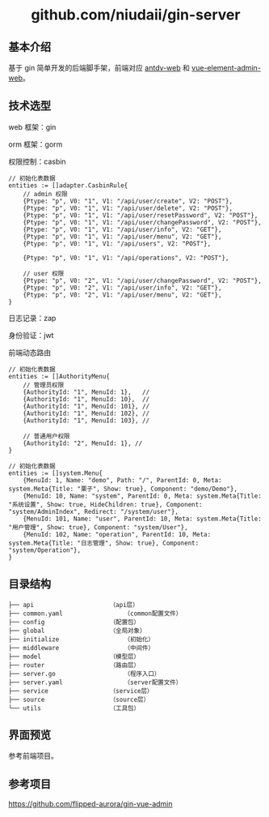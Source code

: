 <h1 align="center">
	github.com/niudaii/gin-server
</h1>

## 基本介绍

基于 gin 简单开发的后端脚手架，前端对应 [antdv-web](https://github.com/niudaii/antdv-web) 和 [vue-element-admin-web](https://github.com/niudaii/vue-element-admin-web)。

## 技术选型

web 框架：gin

orm 框架：gorm

权限控制：casbin

```
// 初始化表数据
entities := []adapter.CasbinRule{
	// admin 权限
	{Ptype: "p", V0: "1", V1: "/api/user/create", V2: "POST"},
	{Ptype: "p", V0: "1", V1: "/api/user/delete", V2: "POST"},
	{Ptype: "p", V0: "1", V1: "/api/user/resetPassword", V2: "POST"},
	{Ptype: "p", V0: "1", V1: "/api/user/changePassword", V2: "POST"},
	{Ptype: "p", V0: "1", V1: "/api/user/info", V2: "GET"},
	{Ptype: "p", V0: "1", V1: "/api/user/menu", V2: "GET"},
	{Ptype: "p", V0: "1", V1: "/api/users", V2: "POST"},

	{Ptype: "p", V0: "1", V1: "/api/operations", V2: "POST"},
	
	// user 权限
	{Ptype: "p", V0: "2", V1: "/api/user/changePassword", V2: "POST"},
	{Ptype: "p", V0: "2", V1: "/api/user/info", V2: "GET"},
	{Ptype: "p", V0: "2", V1: "/api/user/menu", V2: "GET"},
}
```

日志记录：zap

身份验证：jwt

前端动态路由

```
// 初始化表数据
entities := []AuthorityMenu{
	// 管理员权限
	{AuthorityId: "1", MenuId: 1},   //
	{AuthorityId: "1", MenuId: 10},  //
	{AuthorityId: "1", MenuId: 101}, //
	{AuthorityId: "1", MenuId: 102}, //
	{AuthorityId: "1", MenuId: 103}, //

	// 普通用户权限
	{AuthorityId: "2", MenuId: 1}, //
}
```

```
// 初始化表数据
entities := []system.Menu{
	{MenuId: 1, Name: "demo", Path: "/", ParentId: 0, Meta: system.Meta{Title: "栗子", Show: true}, Component: "demo/Demo"},
	{MenuId: 10, Name: "system", ParentId: 0, Meta: system.Meta{Title: "系统设置", Show: true, HideChildren: true}, Component: "system/AdminIndex", Redirect: "/system/user"},
	{MenuId: 101, Name: "user", ParentId: 10, Meta: system.Meta{Title: "用户管理", Show: true}, Component: "system/User"},
	{MenuId: 102, Name: "operation", ParentId: 10, Meta: system.Meta{Title: "日志管理", Show: true}, Component: "system/Operation"},
}
```

## 目录结构

```
├── api						（api层）
├── common.yaml					（common配置文件）
├── config					（配置包）
├── global					（全局对象）
├── initialize					（初始化）
├── middleware					（中间件）
├── model					（模型层）
├── router					（路由层）
├── server.go					（程序入口）
├── server.yaml					（server配置文件）
├── service					（service层）
├── source					（source层）
└── utils					（工具包）
```

## 界面预览

参考前端项目。

## 参考项目

https://github.com/flipped-aurora/gin-vue-admin
